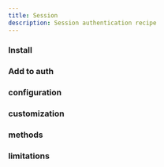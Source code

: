 ```yaml
---
title: Session
description: Session authentication recipe
---
```


### Install

### Add to auth

### configuration

### customization

### methods

### limitations
